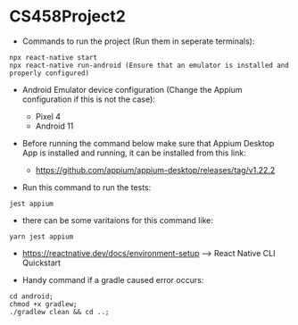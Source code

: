 # CS458Project2

* Commands to run the project (Run them in seperate terminals):
```
npx react-native start
npx react-native run-android (Ensure that an emulator is installed and properly configured)
```

* Android Emulator device configuration (Change the Appium configuration if this is not the case):
  - Pixel 4
  - Android 11

* Before running the command below make sure that Appium Desktop App is installed and running, it can be installed from this link:

  - https://github.com/appium/appium-desktop/releases/tag/v1.22.2

* Run this command to run the tests:
```
jest appium
```

* there can be some varitaions for this command like:
```
yarn jest appium
```

* https://reactnative.dev/docs/environment-setup --> React Native CLI Quickstart

* Handy command if a gradle caused error occurs:

```
cd android;
chmod +x gradlew;
./gradlew clean && cd ..;
```
